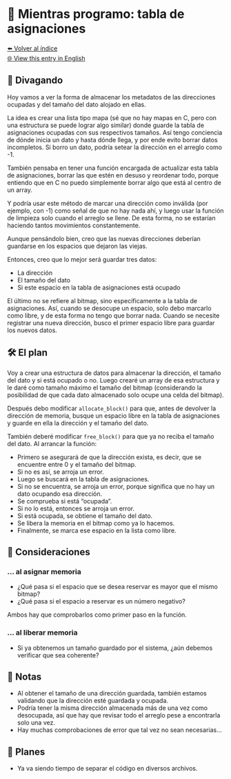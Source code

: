 # 🧠 Mientras programo: tabla de asignaciones

[⬅️ Volver al índice](../journal_index.es.md)  
[🌐 View this entry in English](../../en/entries/2025-07-29_allolab.md)

## 🤔 Divagando

Hoy vamos a ver la forma de almacenar los metadatos de las direcciones ocupadas y del tamaño del dato alojado en ellas.

La idea es crear una lista tipo mapa (sé que no hay mapas en C, pero con una estructura se puede lograr algo similar) donde guarde la tabla de asignaciones ocupadas con sus respectivos tamaños. Así tengo conciencia de dónde inicia un dato y hasta dónde llega, y por ende evito borrar datos incompletos. Si borro un dato, podría setear la dirección en el arreglo como -1.

También pensaba en tener una función encargada de actualizar esta tabla de asignaciones, borrar las que estén en desuso y reordenar todo, porque entiendo que en C no puedo simplemente borrar algo que está al centro de un array.

Y podría usar este método de marcar una dirección como inválida (por ejemplo, con -1) como señal de que no hay nada ahí, y luego usar la función de limpieza solo cuando el arreglo se llene. De esta forma, no se estarían haciendo tantos movimientos constantemente.

Aunque pensándolo bien, creo que las nuevas direcciones deberían guardarse en los espacios que dejaron las viejas.

Entonces, creo que lo mejor será guardar tres datos:

* La dirección
* El tamaño del dato
* Si este espacio en la tabla de asignaciones está ocupado

El último no se refiere al bitmap, sino específicamente a la tabla de asignaciones. Así, cuando se desocupe un espacio, solo debo marcarlo como libre, y de esta forma no tengo que borrar nada. Cuando se necesite registrar una nueva dirección, busco el primer espacio libre para guardar los nuevos datos.

## 🛠️ El plan

Voy a crear una estructura de datos para almacenar la dirección, el tamaño del dato y si está ocupado o no. Luego crearé un array de esa estructura y le daré como tamaño máximo el tamaño del bitmap (considerando la posibilidad de que cada dato almacenado solo ocupe una celda del bitmap).

Después debo modificar `allocate_block()` para que, antes de devolver la dirección de memoria, busque un espacio libre en la tabla de asignaciones y guarde en ella la dirección y el tamaño del dato.

También deberé modificar `free_block()` para que ya no reciba el tamaño del dato. Al arrancar la función:

* Primero se asegurará de que la dirección exista, es decir, que se encuentre entre 0 y el tamaño del bitmap.
* Si no es así, se arroja un error.
* Luego se buscará en la tabla de asignaciones.
* Si no se encuentra, se arroja un error, porque significa que no hay un dato ocupando esa dirección.
* Se comprueba si está “ocupada”.
* Si no lo está, entonces se arroja un error.
* Si está ocupada, se obtiene el tamaño del dato.
* Se libera la memoria en el bitmap como ya lo hacemos.
* Finalmente, se marca ese espacio en la lista como libre.

## 📌 Consideraciones

### ... al asignar memoria

* ¿Qué pasa si el espacio que se desea reservar es mayor que el mismo bitmap?
* ¿Qué pasa si el espacio a reservar es un número negativo?

Ambos hay que comprobarlos como primer paso en la función.

### ... al liberar memoria

* Si ya obtenemos un tamaño guardado por el sistema, ¿aún debemos verificar que sea coherente?

## 📝 Notas

* Al obtener el tamaño de una dirección guardada, también estamos validando que la dirección esté guardada y ocupada.
* Podría tener la misma dirección almacenada más de una vez como desocupada, así que hay que revisar todo el arreglo pese a encontrarla solo una vez.
* Hay muchas comprobaciones de error que tal vez no sean necesarias...

## 🔧 Planes

* Ya va siendo tiempo de separar el código en diversos archivos.

